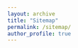 ```yaml
---
layout: archive
title: "Sitemap"
permalink: /sitemap/
author_profile: true
---
```


<!-- {% include base_path %}-->
<!-- -->
<!-- A list of all the posts and pages found on the site. For you robots out there is an [XML version]({{ base_path }}/sitemap.xml) available for digesting as well.-->
<!-- -->
<!-- <h2>Pages</h2>-->
<!-- {% for post in site.pages %}-->
<!--   {% include archive-single.html %}-->
<!-- {% endfor %}-->
<!-- -->
<!-- <h2>Posts</h2>-->
<!-- {% for post in site.posts %}-->
<!--   {% include archive-single.html %}-->
<!-- {% endfor %}-->
<!-- -->
<!-- {% capture written_label %}'None'{% endcapture %}-->
<!-- -->
<!-- {% for collection in site.collections %}-->
<!-- {% unless collection.output == false or collection.label == "posts" %}-->
<!--   {% capture label %}{{ collection.label }}{% endcapture %}-->
<!--   {% if label != written_label %}-->
<!--   <h2>{{ label }}</h2>-->
<!--   {% capture written_label %}{{ label }}{% endcapture %}-->
<!--   {% endif %}-->
<!-- {% endunless %}-->
<!-- {% for post in collection.docs %}-->
<!--   {% unless collection.output == false or collection.label == "posts" %}-->
<!--   {% include archive-single.html %}-->
<!--   {% endunless %}-->
<!-- {% endfor %}-->
<!-- {% endfor %}-->
